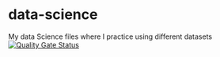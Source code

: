 # data-science
My data Science files where I practice using different datasets
[![Quality Gate Status](https://sonarcloud.io/api/project_badges/measure?project=maaz946_data-science&metric=alert_status)](https://sonarcloud.io/summary/new_code?id=maaz946_data-science)
